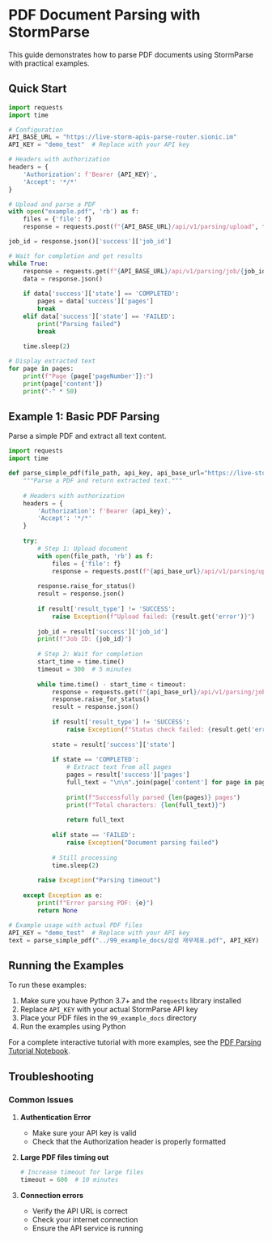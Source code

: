 # PDF Document Parsing with StormParse

This guide demonstrates how to parse PDF documents using StormParse with practical examples.

## Quick Start

```python
import requests
import time

# Configuration
API_BASE_URL = "https://live-storm-apis-parse-router.sionic.im"
API_KEY = "demo_test"  # Replace with your API key

# Headers with authorization
headers = {
    'Authorization': f'Bearer {API_KEY}',
    'Accept': '*/*'
}

# Upload and parse a PDF
with open("example.pdf", 'rb') as f:
    files = {'file': f}
    response = requests.post(f"{API_BASE_URL}/api/v1/parsing/upload", files=files, headers=headers)

job_id = response.json()['success']['job_id']

# Wait for completion and get results
while True:
    response = requests.get(f"{API_BASE_URL}/api/v1/parsing/job/{job_id}", headers=headers)
    data = response.json()
    
    if data['success']['state'] == 'COMPLETED':
        pages = data['success']['pages']
        break
    elif data['success']['state'] == 'FAILED':
        print("Parsing failed")
        break
    
    time.sleep(2)

# Display extracted text
for page in pages:
    print(f"Page {page['pageNumber']}:")
    print(page['content'])
    print("-" * 50)
```

## Example 1: Basic PDF Parsing

Parse a simple PDF and extract all text content.

```python
import requests
import time

def parse_simple_pdf(file_path, api_key, api_base_url="https://live-storm-apis-parse-router.sionic.im"):
    """Parse a PDF and return extracted text."""
    
    # Headers with authorization
    headers = {
        'Authorization': f'Bearer {api_key}',
        'Accept': '*/*'
    }
    
    try:
        # Step 1: Upload document
        with open(file_path, 'rb') as f:
            files = {'file': f}
            response = requests.post(f"{api_base_url}/api/v1/parsing/upload", files=files, headers=headers)
        
        response.raise_for_status()
        result = response.json()
        
        if result['result_type'] != 'SUCCESS':
            raise Exception(f"Upload failed: {result.get('error')}")
        
        job_id = result['success']['job_id']
        print(f"Job ID: {job_id}")
        
        # Step 2: Wait for completion
        start_time = time.time()
        timeout = 300  # 5 minutes
        
        while time.time() - start_time < timeout:
            response = requests.get(f"{api_base_url}/api/v1/parsing/job/{job_id}", headers=headers)
            response.raise_for_status()
            result = response.json()
            
            if result['result_type'] != 'SUCCESS':
                raise Exception(f"Status check failed: {result.get('error')}")
            
            state = result['success']['state']
            
            if state == 'COMPLETED':
                # Extract text from all pages
                pages = result['success']['pages']
                full_text = "\n\n".join(page['content'] for page in pages)
                
                print(f"Successfully parsed {len(pages)} pages")
                print(f"Total characters: {len(full_text)}")
                
                return full_text
                
            elif state == 'FAILED':
                raise Exception("Document parsing failed")
            
            # Still processing
            time.sleep(2)
        
        raise Exception("Parsing timeout")
        
    except Exception as e:
        print(f"Error parsing PDF: {e}")
        return None

# Example usage with actual PDF files
API_KEY = "demo_test"  # Replace with your API key
text = parse_simple_pdf("../99_example_docs/삼성 재무제표.pdf", API_KEY)
```

## Running the Examples

To run these examples:

1. Make sure you have Python 3.7+ and the `requests` library installed
2. Replace `API_KEY` with your actual StormParse API key
3. Place your PDF files in the `99_example_docs` directory
4. Run the examples using Python

For a complete interactive tutorial with more examples, see the [PDF Parsing Tutorial Notebook](./01-pdf_parsing_tutorial.ipynb).

## Troubleshooting

### Common Issues

1. **Authentication Error**
   - Make sure your API key is valid
   - Check that the Authorization header is properly formatted

2. **Large PDF files timing out**
   ```python
   # Increase timeout for large files
   timeout = 600  # 10 minutes
   ```

3. **Connection errors**
   - Verify the API URL is correct
   - Check your internet connection
   - Ensure the API service is running